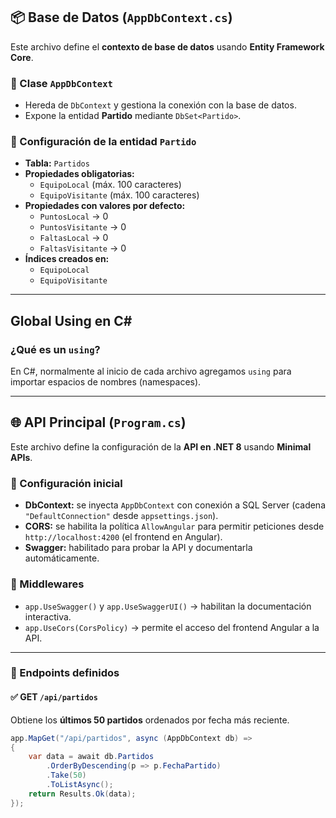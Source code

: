 
## 📦 Base de Datos (`AppDbContext.cs`)

Este archivo define el **contexto de base de datos** usando **Entity Framework Core**.

### 🔹 Clase `AppDbContext`
- Hereda de `DbContext` y gestiona la conexión con la base de datos.
- Expone la entidad **Partido** mediante `DbSet<Partido>`.

### 🔹 Configuración de la entidad `Partido`
- **Tabla:** `Partidos`
- **Propiedades obligatorias:**
  - `EquipoLocal` (máx. 100 caracteres)
  - `EquipoVisitante` (máx. 100 caracteres)
- **Propiedades con valores por defecto:**
  - `PuntosLocal` → 0  
  - `PuntosVisitante` → 0  
  - `FaltasLocal` → 0  
  - `FaltasVisitante` → 0  
- **Índices creados en:**
  - `EquipoLocal`  
  - `EquipoVisitante`  

----------------





## Global Using en C#

### ¿Qué es un `using`?
En C#, normalmente al inicio de cada archivo agregamos `using` para importar espacios de nombres (namespaces).  




--------------




## 🌐 API Principal (`Program.cs`)

Este archivo define la configuración de la **API en .NET 8** usando **Minimal APIs**.

### 🔹 Configuración inicial
- **DbContext:** se inyecta `AppDbContext` con conexión a SQL Server (cadena `"DefaultConnection"` desde `appsettings.json`).  
- **CORS:** se habilita la política `AllowAngular` para permitir peticiones desde `http://localhost:4200` (el frontend en Angular).  
- **Swagger:** habilitado para probar la API y documentarla automáticamente.  

### 🔹 Middlewares
- `app.UseSwagger()` y `app.UseSwaggerUI()` → habilitan la documentación interactiva.  
- `app.UseCors(CorsPolicy)` → permite el acceso del frontend Angular a la API.  

---

### 🔹 Endpoints definidos

#### ✅ GET `/api/partidos`
Obtiene los **últimos 50 partidos** ordenados por fecha más reciente.  
```csharp
app.MapGet("/api/partidos", async (AppDbContext db) =>
{
    var data = await db.Partidos
        .OrderByDescending(p => p.FechaPartido)
        .Take(50)
        .ToListAsync();
    return Results.Ok(data);
});
